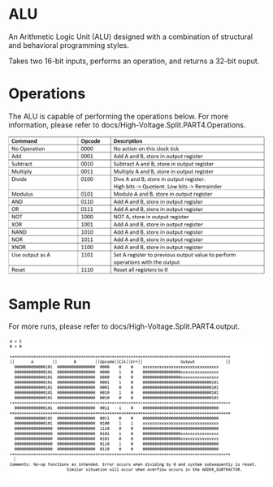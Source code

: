 # ALU
An Arithmetic Logic Unit (ALU) designed with a combination of structural and behavioral programming styles.

Takes two 16-bit inputs, performs an operation, and returns a 32-bit ouput.

# Operations
The ALU is capable of performing the operations below. For more information, please refer to docs/High-Voltage.Split.PART4.Operations.

![](images/operations.PNG)


# Sample Run
For more runs, please refer to docs/High-Voltage.Split.PART4.output.

![](images/sample_run.PNG)
